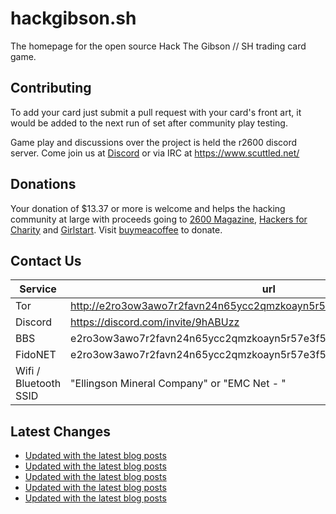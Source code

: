 # hackgibson.sh
The homepage for the open source Hack The Gibson // SH trading card game.


## Contributing

To add your card just submit a pull request with your card's front art, it would be added to the next run of set after community play testing.

Game play and discussions over the project is held the r2600 discord server. Come join us at [Discord](https://discord.com/invite/9hABUzz) or via IRC at https://www.scuttled.net/


## Donations

Your donation of $13.37 or more is welcome and helps the hacking community at large with proceeds going to [2600 Magazine](https://2600.com/), [Hackers for Charity](https://hackersforcharity.org) and [Girlstart](https://girlstart.org).  Visit [buymeacoffee](https://www.buymeacoffee.com/hackgibson.sh) to donate.


## Contact Us

Service | url
-|-
Tor | http://e2ro3ow3awo7r2favn24n65ycc2qmzkoayn5r57e3f56nvjwdcgg32ad.onion
Discord | https://discord.com/invite/9hABUzz
BBS | e2ro3ow3awo7r2favn24n65ycc2qmzkoayn5r57e3f56nvjwdcgg32ad.onion:23
FidoNET | e2ro3ow3awo7r2favn24n65ycc2qmzkoayn5r57e3f56nvjwdcgg32ad.onion:24554
Wifi / Bluetooth SSID | "Ellingson Mineral Company" or "EMC Net - <fidonet address>"

## Latest Changes
<!-- BLOG-POST-LIST:START -->
- [Updated with the latest blog posts](https://github.com/DFW2600/hackgibson.sh/commit/f2a7e02e670b81dabd461ad5cb2653977ee8f22d)
- [Updated with the latest blog posts](https://github.com/DFW2600/hackgibson.sh/commit/fba109fd326a74d6260898dac07a43fa58dd973a)
- [Updated with the latest blog posts](https://github.com/DFW2600/hackgibson.sh/commit/7705f013e8f1115863a2678df7d64004b44e1d6a)
- [Updated with the latest blog posts](https://github.com/DFW2600/hackgibson.sh/commit/60f69e59a497fc68286860587a279cda4d34aa28)
- [Updated with the latest blog posts](https://github.com/DFW2600/hackgibson.sh/commit/c9eb6aaf92cdab27b37d3c0f52ae4d1ccc8ba8cd)
<!-- BLOG-POST-LIST:END -->

